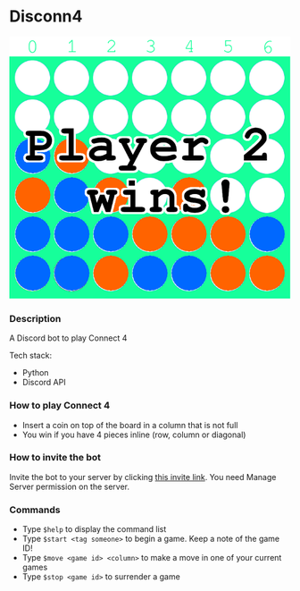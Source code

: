 # Disconn4

![](screenshot.png)

### Description
A Discord bot to play Connect 4

Tech stack:
* Python
* Discord API

### How to play Connect 4
* Insert a coin on top of the board in a column that is not full
* You win if you have 4 pieces inline (row, column or diagonal)

### How to invite the bot
Invite the bot to your server by clicking [this invite link](https://discord.com/api/oauth2/authorize?client_id=835869215343771688&permissions=519232&scope=bot). You need Manage Server permission on the server.

### Commands
* Type `$help` to display the command list
* Type `$start <tag someone>` to begin a game. Keep a note of the game ID!
* Type `$move <game id> <column>` to make a move in one of your current games
* Type `$stop <game id>` to surrender a game

